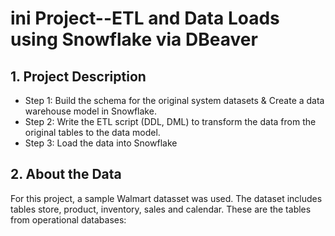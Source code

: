 # ini Project--ETL and Data Loads using Snowflake via DBeaver

## 1. Project Description
- Step 1: Build the schema for the original system datasets & Create a data warehouse model in Snowflake.
- Step 2: Write the ETL script (DDL, DML) to transform the data from the original tables to the data model.
- Step 3: Load the data into Snowflake

## 2. About the Data
For this project, a sample Walmart datasset was used.
The dataset includes tables store, product, inventory, sales and calendar. These are the tables from operational databases:





